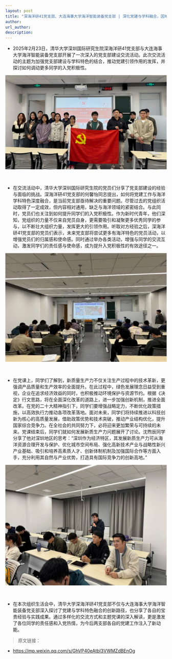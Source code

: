 ```yaml
---
layout: post
title: "深海洋研41党支部、大连海事大学海洋智能装备党支部 | 深化党建与学科融合，因地制宜发展新质生产力"
author:  
url_author: 
description: 
---
```


- 2025年2月23日，清华大学深圳国际研究生院深海洋研41党支部与大连海事大学海洋智能装备党支部开展了一次深入的党支部建设交流活动。此次交流活动的主题为加强党支部建设与学科特色的结合，推动党建引领作用的发挥，并探讨如何调动更多同学的入党积极性。

<img src="/lab_images/news/391.png" style="margin: 0 auto;width: 600px;margin-bottom: 30px;">

- 在交流活动中，清华大学深圳国际研究生院的党员们分享了党支部建设的经验与面临的挑战。深海洋研41党支部的何馨怡同志提出，如何将党建工作与海洋学科特色深度融合，是当前党支部亟待解决的重要问题。尽管过去的党组织活动取得了一定成效，但内容相对通用，缺乏与海洋领域的紧密结合。与此同时，党员们也关注到如何提升同学们的入党积极性。作为新时代青年，他们深知，党组织的力量不仅来自党员自身，更需要吸引和凝聚更多优秀同学的参与，以不断壮大组织力量，发挥更大的引领作用。听取对方经验之后，深海洋研41党支部的党员们表示，未来党支部将尝试更多有海洋特色的党员活动，以增强党员们的归属感和使命感。同时通过举办各类活动，增强与同学的交流互动，激发同学们的责任感与使命感，成为提升入党积极性的有效途径之一。

<img src="/lab_images/news/392.png" style="margin: 0 auto;width: 600px;margin-bottom: 30px;">

- 在党课上，同学们了解到，新质量生产力不仅关注生产过程中的技术革新，更强调产品质量和生产效率的全面提升。在此过程中，绿色发展理念日益受到重视，企业在追求经济效益的同时，也积极推动环境保护与资源节约。根据《决定》行文思路，将在全面深化改革的道路上，进一步加强创新机制，推进全面改革。在党的二十大精神指引下，同学们要增强战略定力，不断优化政策措施，以高效执行力推动各项改革落地。面对未来，同学们将持续推进以科技创新为核心的高质量发展，借助政策优势和技术突破，推动产业结构优化，提升国家综合竞争力。在全社会的共同努力下，必将迎来更加繁荣与可持续的未来。党课结束后，同学们就如何发展新质生产力问题展开了讨论。沈煦辰同学分享了他对深圳地区的思考：“深圳作为经济特区，其发展新质生产力可从海洋资源合理开发与保护、优化城市空间布局、强化高新技术产业与战略性新兴产业基础、吸引和培养高素质人才、创新体制机制及加强国际合作等方面入手，充分利用其自然与产业优势，打造具有国际竞争力的创新高地。”

<img src="/lab_images/news/393.png" style="margin: 0 auto;width: 600px;margin-bottom: 30px;">

- 在本次组织生活会中，清华大学深海洋研41党支部不仅与大连海事大学海洋智能装备党支部深入探讨了党建与学科特色融合的创新路径，也分享了各自的宝贵经验与实践成果。通过多样化的交流方式和主题党课的深入解读，更是激发了各位同学的责任感和入党热情，为今后两支部各自的党建工作注入了新动能。

> 原文链接：

- https://mp.weixin.qq.com/s/GhVP40eAtbI3VWMZdBEnOg

